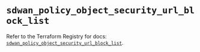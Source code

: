 # `sdwan_policy_object_security_url_block_list`

Refer to the Terraform Registry for docs: [`sdwan_policy_object_security_url_block_list`](https://registry.terraform.io/providers/ciscodevnet/sdwan/0.8.0/docs/resources/policy_object_security_url_block_list).
